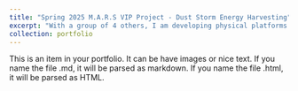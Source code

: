 ```yaml
---
title: "Spring 2025 M.A.R.S VIP Project - Dust Storm Energy Harvesting"
excerpt: "With a group of 4 others, I am developing physical platforms to test the capability of electrostatic energy harvesting from simulated Martian dust storms.<br/><img src='/images/500x300.png'>"
collection: portfolio
---
```


This is an item in your portfolio. It can be have images or nice text. If you name the file .md, it will be parsed as markdown. If you name the file .html, it will be parsed as HTML. 
